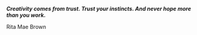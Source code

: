 _**Creativity comes from trust. Trust your instincts. And never hope more than you work.**_

Rita Mae Brown